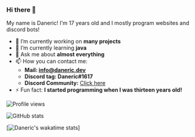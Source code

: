 ### Hi there 👋
My name is Daneric! I'm 17 years old and I mostly program websites and discord bots!

- 🔭 I’m currently working on **many projects** 
- 🌱 I’m currently learning **java**
- 💬 Ask me about **almost everything**
- 📫 How you can contact me:
  - **Mail: info@daneric.dev**
  - **Discord tag: Daneric#1617**
  - **Discord Community:** [Click here](https://discord.gg/zxrp4hS)
- ⚡ Fun fact: **I started programming when I was thirteen years old!**

![Profile views](https://gpvc.arturio.dev/DanericNetwork)  

![GitHub stats](https://github-readme-stats.vercel.app/api?username=DanericNetwork&show_icons=true)  

[![Daneric's wakatime stats](https://github-readme-stats.vercel.app/api/wakatime?username=@Daneric)]

<!-- ![GitHub metrics](https://metrics.lecoq.io/DanericNetwork) -->

<!--START_SECTION:waka-->
<!--END_SECTION:waka-->
